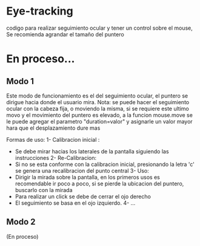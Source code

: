 # Eye-tracking
codigo para realizar seguimiento ocular y tener un control sobre el mouse, 
Se recomienda agrandar el tamaño del puntero
# En proceso...

## Modo 1 
Este modo de funcionamiento es el del seguimiento ocular, el puntero se dirigue hacia donde el usuario mira.
Nota: se puede hacer el seguimiento ocular con la cabeza fija, o moviendo la misma, si se requiere este ultimo movo y el movimiento del puntero es elevado,
a la funcion mouse.move se le puede agregar el parametro "duration=valor" y asignarle un valor mayor hara que el desplazamiento dure mas

Formas de uso:
1- Calibracion inicial :
  - Se debe mirar hacias los laterales de la pantalla siguiendo las instrucciones
2- Re-Calibracion:
  - Si no se esta conforme con la calibracion inicial, presionando la letra 'c' se genera una recalibracion del punto central
3- Uso:
  - Dirigir la mirada sobre la pantalla, en los primeros usos es recomendable ir poco a poco, si se pierde la ubicacion del puntero, buscarlo con la mirada
  - Para realizar un click se debe de cerrar el ojo derecho
  - El seguimiento se basa en el ojo izquierdo.
4- ...

## Modo 2
(En proceso) 

